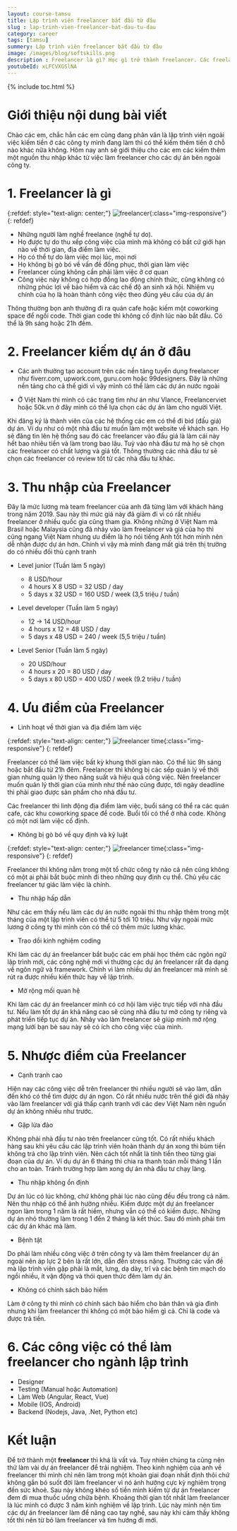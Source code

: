 ```yaml
---
layout: course-tamsu
title: Lập trình viên freelancer bắt đầu từ đâu
slug : lap-trinh-vien-freelancer-bat-dau-tu-dau
category: career
tags: [tamsu]
summery: Lập trình viên freelancer bắt đầu từ đâu   
image: /images/blog/softskills.png
description : Freelancer là gì? Học gì trở thành freelancer. Các freelancer kiếm tiền như thế nào, có nên bỏ việc làm freelancer không
youtubeId: xLFCVXGSlNA
---
```


{% include toc.html %}

# **Giới thiệu nội dung bài viết**

Chào các em, chắc hẳn các em cũng đang phân vân là lập trình viên ngoài việc kiếm tiền ở các công ty mình đang làm thì có thể kiếm thêm tiền ở chỗ nào khác nữa không. Hôm nay anh sẽ giới thiệu cho các em các kiếm thêm một nguồn thu nhập khác từ việc làm freelancer cho các dự án bên ngoài công ty.
<br>
# **1. Freelancer là gì**

{:refdef: style="text-align: center;"}
![freelancer](/images/post/tamsu/freelancer.png){:class="img-responsive"}
{: refdef}

- Những người làm nghề freelance (nghề tự do). 
- Họ được tự do thu xếp công việc của mình mà không có bất cứ giới hạn nào về thời gian, địa điểm làm việc.
- Họ có thể tự do làm việc mọi lúc, mọi nơi 
- Họ không bị gò bó về vấn đề đồng phục, thời gian làm việc
- Freelancer cũng không cần phải làm việc ở cơ quan
- Công việc này không có hợp đồng lao động chính thức, cũng không có những phúc lợi về bảo hiểm và các chế độ an sinh xã hội. Nhiệm vụ chính của họ là hoàn thành công việc theo đúng yêu cầu của dự án

Thông thường bọn anh thường đi ra quán cafe hoặc kiếm một coworking space để ngồi code. Thời gian code thì không cố định lúc nào bắt đầu. Có thể là 9h sáng hoặc 21h đêm.

# **2. Freelancer kiếm dự án ở đâu**

- Các anh thường tạo account trên các nền tảng tuyển dụng freelancer như fiverr.com, upwork.com, guru.com hoặc 99designers. Đây là những nền tảng cho cả thế giới vì vậy mình có thể làm các dự án nước ngoài

- Ở Việt Nam thì mình có các trang tìm như án như Vlance, Freelancerviet hoặc 50k.vn ở đây mình có thể lựa chọn các dự án làm cho người Việt.

Khi đăng ký là thành viên của các hệ thống các em có thể đi bid (đấu giá) dự án. Ví dụ như có một nhà đầu tư muốn làm một website về khách sạn. Họ sẽ đăng tin lên hệ thống sau đó các freelancer vào đấu giá là làm cái này hết bao nhiêu tiền và làm trong bao lâu. Tuỳ vào nhà đầu tư mà họ sẽ chọn các freelancer có chất lượng và giá tốt. Thông thường các nhà đầu tư sẽ chọn các freelancer có review tốt từ các nhà đầu tư khác.

# **3. Thu nhập của Freelancer**

Đây là mức lương mà team freelancer của anh đã từng làm với khách hàng trong năm 2019. Sau này thì mức giá này đã giảm đi vì có rất nhiều freelancer ở nhiều quốc gia cũng tham gia. Không những ở Việt Nam mà Brasil hoặc Malaysia cũng đã nhảy vào làm freelancer và giá của họ thì cũng ngang Việt Nam nhưng ưu điểm là họ nói tiếng Anh tốt hơn mình nên dễ nhận được dự án hơn. Chính vì vậy mà mình đang mất giá trên thị trường do có nhiều đối thủ cạnh tranh

- Level junior (Tuần làm 5 ngày)
	+ 8 USD/hour
	+ 4 hours X 8 USD = 32 USD / day
	+ 5 days x 32 USD =  160 USD / week (3,5 triệu / tuần) 

- Level developer  (Tuần làm 5 ngày)
	+ 12 -> 14 USD/hour
	+ 4 hours x 12 = 48 USD / day
	+ 5 days x 48 USD = 240 / week  (5,5 triệu / tuần)

- Level Senior   (Tuần làm 5 ngày)
	+ 20 USD/hour
	+ 4 hours x 20 = 80 USD / day
	+ 5 days x 80 USD = 400 USD / week  (9.2 triệu / tuần)

# **4. Ưu điểm của Freelancer**

- Linh hoạt về thời gian và địa điểm làm việc

{:refdef: style="text-align: center;"}
![freelancer time](/images/post/tamsu/freelancertime.png){:class="img-responsive"}
{: refdef}

Freelancer có thể làm việc bất kỳ khung thời gian nào. Có thể lúc 9h sáng hoặc bắt đầu từ 21h đêm. Freelancer thì không bị các sếp quản lý về thời gian nhưng quản lý theo năng suất và hiệu quả công việc. Nên freelancer muốn quản lý thời gian của mình như thế nào cũng được, tới ngày deadline thì phải giao được sản phẩm cho nhà đầu tư.

Các freelancer thì linh động địa điểm làm việc, buổi sáng có thể ra các quán cafe, các khu coworking space để code. Buổi tối có thể ở nhà code. Không có một nơi làm việc cố định.

- Không bị gò bó về quy định và kỷ luật

{:refdef: style="text-align: center;"}
![freelancer time](/images/post/tamsu/freelancerquydinh.png){:class="img-responsive"}
{: refdef}

Freelancer thì không nằm trong một tổ chức công ty nào cả nên cũng không có một ai phải bắt buộc mình đi theo những quy định cụ thể. Chủ yếu các freelancer tự giác làm việc là chính.

- Thu nhập hấp dẫn

Như các em thấy nếu làm các dự án nước ngoài thì thu nhập thêm trong một tháng của một lập trình viên có thể từ 5 tới 10 triệu. Như vậy ngoài mức lương ở công ty thì mình còn có thể có thêm mức lương khác.

- Trao dồi kinh nghiệm coding

Khi làm các dự án freelancer bắt buộc các em phải học thêm các ngôn ngữ lập trình mới, các công nghệ mới vì thường các dự án freelancer rất đa dạng về ngôn ngữ và framework. Chính vì làm nhiều dự án freelancer mà mình sẽ rút ra được nhiều kiến thức hay về lập trình.

- Mở rộng mối quan hệ

Khi làm các dự án freelancer mình có cơ hội làm việc trực tiếp với nhà đầu tư. Nếu làm tốt dự án khả năng cao sẽ cùng nhà đầu tư mở công ty riêng và phát triển tiếp tục dự án. Nhảy vào làm freelancer sẽ giúp mình mở rộng mạng lưới bạn bè sau này sẽ có ích cho công việc của mình.

# **5. Nhược điểm của Freelancer**

- Cạnh tranh cao

Hiện nay các công việc dễ trên freelancer thì nhiều người sẽ vào làm, dẫn đến khó có thể tìm được dự án ngon. Có rất nhiều nước trên thế giới đã nhảy vào làm freelancer với giá thấp cạnh tranh với các dev Việt Nam nên nguồn dự án không nhiều như trước.

- Gặp lừa đảo

Không phải nhà đầu tư nào trên freelancer cũng tốt. Có rất nhiều khách hàng sau khi yêu cầu các lập trình viên hoàn thành dự án xong thì bùm tiền không trả cho lập trình viên. Nên cách tốt nhất là tính tiền theo từng giai đoạn của dự án. Ví dụ dự án 6 tháng thì chia ra thanh toán mỗi tháng 1 lần cho an toàn. Tránh trường hợp làm xong dự án nhà đầu tư chạy làng.
 
- Thu nhập không ổn định

Dự án lúc có lúc không, chứ không phải lúc nào cũng đều đều trong cả năm. Nên thu nhập có thể ảnh hưởng nhiều. Kiếm được một dự án freelancer ngon làm trong 1 năm là rất hiếm, nhưng vẫn có thể có kiếm được. Những dự án nhỏ thường làm trong 1 đến 2 tháng là kết thúc. Sau đó mình phải tìm các dự án khác mà làm.

- Bệnh tật

Do phải làm nhiều công việc ở trên công ty và làm thêm freelancer dự án ngoài nên áp lực 2 bên là rất lớn, dẫn đến stress nặng. Thường các vấn đề mà lập trình viên gặp phải là mắt, lưng, dạ dày, trĩ và các bệnh tim mạch do ngồi nhiều, ít vận động và thói quen thức đêm làm dự án.

 - Không có chính sách bảo hiểm

 Làm ở công ty thì mình có chính sách bảo hiểm cho bản thân và gia đình nhưng khi làm freelancer thì không có một bảo hiểm gì cả. Chỉ là code và được trả tiền.

# **6. Các công việc có thể làm freelancer cho ngành lập trình**

- Designer
- Testing (Manual hoặc Automation)
- Làm Web (Angular, React, Vue)
- Mobile (IOS, Android)
- Backend (Nodejs, Java, .Net, Python etc)

# **Kết luận**

Để trở thành một <b>freelancer</b> thì khá là vất vả. Tuy nhiên chúng ta cũng nên thử làm vài dự án freelancer để trải nghiệm. Theo kinh nghiệm của anh về freelancer thì mình chỉ nên làm trong một khoản giai đoạn nhất định thôi chứ không gắn bó suốt đời làm freelancer vì nó ảnh hưởng cực kỳ nghiêm trọng đến sức khoẻ. Sau này không khéo số tiền mình kiếm từ dự án freelancer đem đi mua thuốc uống chữa bệnh. Khoảng thời gian tốt nhất làm freelancer là lúc mình có được 3 năm kinh nghiệm về lập trình. Lúc này mình nên tìm các dự án freelancer làm để nâng cao tay nghề, sau này khi cảm thấy không tốt thì nên từ bỏ làm freelancer và tìm hướng đi mới.
